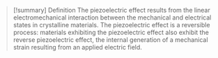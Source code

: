 > [!summary] Definition
> The piezoelectric effect results from the linear electromechanical interaction between the mechanical and electrical states in crystalline materials. The piezoelectric effect is a reversible process: materials exhibiting the piezoelectric effect also exhibit the reverse piezoelectric effect, the internal generation of a mechanical strain resulting from an applied electric field.
